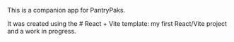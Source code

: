 This is a companion app for PantryPaks.

It was created using the # React + Vite template: my first React/Vite project and a work in progress. 


